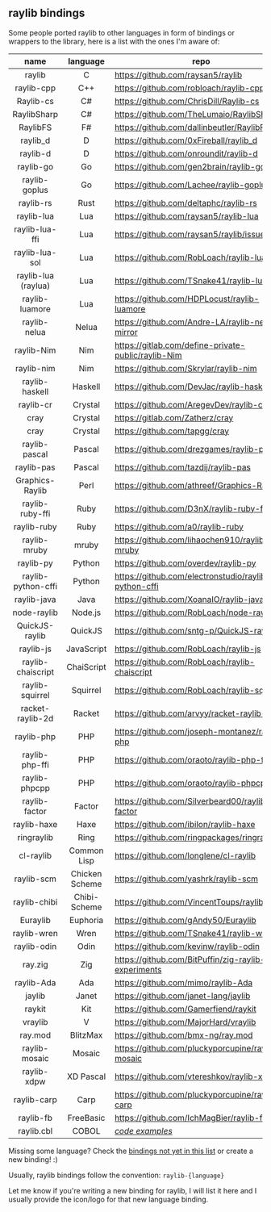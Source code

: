 ## raylib bindings

Some people ported raylib to other languages in form of bindings or wrappers to the library, here is a list with the ones I'm aware of:

|  name              | language       | repo                                                                 |
|:------------------:|:--------------:|----------------------------------------------------------------------|
| raylib             | C              | https://github.com/raysan5/raylib                                    |
| raylib-cpp         | C++            | https://github.com/robloach/raylib-cpp                               |
| Raylib-cs          | C#             | https://github.com/ChrisDill/Raylib-cs                               |
| RaylibSharp        | C#             | https://github.com/TheLumaio/RaylibSharp                             |
| RaylibFS           | F#             | https://github.com/dallinbeutler/RaylibFS                            |
| raylib_d           | D              | https://github.com/0xFireball/raylib_d                               |
| raylib-d           | D              | https://github.com/onroundit/raylib-d                                |
| raylib-go          | Go             | https://github.com/gen2brain/raylib-go                               |
| raylib-goplus      | Go             | https://github.com/Lachee/raylib-goplus                              |
| raylib-rs          | Rust           | https://github.com/deltaphc/raylib-rs                                |
| raylib-lua         | Lua            | https://github.com/raysan5/raylib-lua                                |
| raylib-lua-ffi     | Lua            | https://github.com/raysan5/raylib/issues/693                         |
| raylib-lua-sol     | Lua            | https://github.com/RobLoach/raylib-lua-sol                           |
| raylib-lua (raylua)| Lua            | https://github.com/TSnake41/raylib-lua                               |
| raylib-luamore     | Lua            | https://github.com/HDPLocust/raylib-luamore                          |
| raylib-nelua       | Nelua          | https://github.com/Andre-LA/raylib-nelua-mirror                      |
| raylib-Nim         | Nim            | https://gitlab.com/define-private-public/raylib-Nim                  |
| raylib-nim         | Nim            | https://github.com/Skrylar/raylib-nim                                |
| raylib-haskell     | Haskell        | https://github.com/DevJac/raylib-haskell                             |
| raylib-cr          | Crystal        | https://github.com/AregevDev/raylib-cr                               |
| cray               | Crystal        | https://gitlab.com/Zatherz/cray                                      |
| cray               | Crystal        | https://github.com/tapgg/cray                                        |
| raylib-pascal      | Pascal         | https://github.com/drezgames/raylib-pascal                           |
| raylib-pas         | Pascal         | https://github.com/tazdij/raylib-pas                                 |
| Graphics-Raylib    | Perl           | https://github.com/athreef/Graphics-Raylib                           |
| raylib-ruby-ffi    | Ruby           | https://github.com/D3nX/raylib-ruby-ffi                              |
| raylib-ruby        | Ruby           | https://github.com/a0/raylib-ruby                                    |
| raylib-mruby       | mruby          | https://github.com/lihaochen910/raylib-mruby                         |
| raylib-py          | Python         | https://github.com/overdev/raylib-py                                 |
| raylib-python-cffi | Python         | https://github.com/electronstudio/raylib-python-cffi                 |
| raylib-java        | Java           | https://github.com/XoanaIO/raylib-java                               |
| node-raylib        | Node.js        | https://github.com/RobLoach/node-raylib                              |
| QuickJS-raylib     | QuickJS        | https://github.com/sntg-p/QuickJS-raylib                             |
| raylib-js          | JavaScript     | https://github.com/RobLoach/raylib-js                                |
| raylib-chaiscript  | ChaiScript     | https://github.com/RobLoach/raylib-chaiscript                        |
| raylib-squirrel    | Squirrel       | https://github.com/RobLoach/raylib-squirrel                          |
| racket-raylib-2d   | Racket         | https://github.com/arvyy/racket-raylib-2d                            |
| raylib-php         | PHP            | https://github.com/joseph-montanez/raylib-php                        |
| raylib-php-ffi     | PHP            | https://github.com/oraoto/raylib-php-ffi                             |
| raylib-phpcpp      | PHP            | https://github.com/oraoto/raylib-phpcpp                              |
| raylib-factor      | Factor         | https://github.com/Silverbeard00/raylib-factor                       |
| raylib-haxe        | Haxe           | https://github.com/ibilon/raylib-haxe                                |
| ringraylib         | Ring           | https://github.com/ringpackages/ringraylib                           |
| cl-raylib          | Common Lisp    | https://github.com/longlene/cl-raylib                                |
| raylib-scm         | Chicken Scheme | https://github.com/yashrk/raylib-scm                                 |
| raylib-chibi       | Chibi-Scheme   | https://github.com/VincentToups/raylib-chibi                         |
| Euraylib           | Euphoria       | https://github.com/gAndy50/Euraylib                                  |
| raylib-wren        | Wren           | https://github.com/TSnake41/raylib-wren                              |
| raylib-odin        | Odin           | https://github.com/kevinw/raylib-odin                                |
| ray.zig            | Zig            | https://github.com/BitPuffin/zig-raylib-experiments                  |
| raylib-Ada         | Ada            | https://github.com/mimo/raylib-Ada                                   |
| jaylib             | Janet          | https://github.com/janet-lang/jaylib                                 |
| raykit             | Kit            | https://github.com/Gamerfiend/raykit                                 |
| vraylib            | V              | https://github.com/MajorHard/vraylib                                 |
| ray.mod            | BlitzMax       | https://github.com/bmx-ng/ray.mod                    |
| raylib-mosaic      | Mosaic         | https://github.com/pluckyporcupine/raylib-mosaic     |
| raylib-xdpw        | XD Pascal      | https://github.com/vtereshkov/raylib-xdpw            |
| raylib-carp        | Carp           | https://github.com/pluckyporcupine/raylib-carp       |
| raylib-fb          | FreeBasic      | https://github.com/IchMagBier/raylib-fb              |
| raylib.cbl         | COBOL          | *[code examples](https://github.com/Martinfx/Cobol/tree/master/OpenCobol/Games/raylib)* |
 
Missing some language? Check the [bindings not yet in this list](https://gist.github.com/raysan5/5764cc5b885183f523fce47f098f3d9b#bindings-not-yet-in-the-official-list) or create a new binding! :)

Usually, raylib bindings follow the convention: `raylib-{language}`

Let me know if you're writing a new binding for raylib, I will list it here and I usually 
provide the icon/logo for that new language binding.
